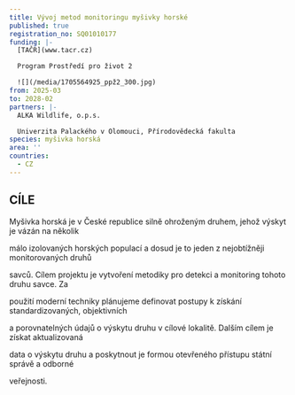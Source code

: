```yaml
---
title: Vývoj metod monitoringu myšivky horské
published: true
registration_no: SQ01010177
funding: |-
  [TAČR](www.tacr.cz)

  Program Prostředí pro život 2

  ![](/media/1705564925_ppž2_300.jpg)
from: 2025-03
to: 2028-02
partners: |-
  ALKA Wildlife, o.p.s.

  Univerzita Palackého v Olomouci, Přírodovědecká fakulta
species: myšivka horská
area: ''
countries:
  - CZ
---
```

## CÍLE

Myšivka horská je v České republice silně ohroženým druhem, jehož výskyt je vázán na několik

málo izolovaných horských populací a dosud je to jeden z nejobtížněji monitorovaných druhů

savců. Cílem projektu je vytvoření metodiky pro detekci a monitoring tohoto druhu savce. Za

použití moderní techniky plánujeme definovat postupy k získání standardizovaných, objektivních

a porovnatelných údajů o výskytu druhu v cílové lokalitě. Dalším cílem je získat aktualizovaná

data o výskytu druhu a poskytnout je formou otevřeného přístupu státní správě a odborné

veřejnosti.
